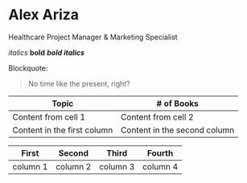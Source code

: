 # Alex Ariza
Healthcare Project Manager & Marketing Specialist

*italics* **bold** __*bold italics*__

Blockquote:

>No time like the present,
>right?

Topic | # of Books
------------ | -------------
Content from cell 1 | Content from cell 2
Content in the first column | Content in the second column

First | Second | Third | Fourth
----- | ---- | ---- | ---- |
column 1 | column 2 | column 3 | column 4
